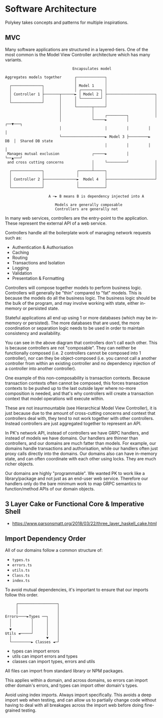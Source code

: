 # Software Architecture

Polykey takes concepts and patterns for multiple inspirations.

## MVC

Many software applications are structured in a layered-tiers. One of the most common is the Model View Controller architecture which has many variants.

```
                               Encapsulates model

Aggregates models together      ┌─────────────┐
                                │             │
  ┌──────────────┐              │ Model 1     │
  │              │              │ ┌─────────┐ │
  │ Controller 1 ├───────┬──────► │ Model 2 │ ├──────────────────────┐
  │              │       │      │ └─────────┘ │                      │
  └──────────────┘       │      │             │                      │
                         │      └───────┬─────┘                      │
                         │              │                            │
                         │              │     ┌─────────┐            │
                         │              └─────►         │         ┌──▼───┐
                         │                    │         │         │      │
                         └────────────────────► Model 3 ├─────────►  DB  │  Shared DB state
                                              │         │         │      │
 Manages mutual exclusion               ┌─────►         │         └──▲───┘
 and cross cutting concerns             │     └─────────┘            │
                                        │                            │
  ┌──────────────┐               ┌──────┴─────┐                      │
  │              │               │            │                      │
  │ Controller 2 ├───────────────►  Model 4   ├──────────────────────┘
  │              │               │            │
  └──────────────┘               └────────────┘

                    A ─► B means B is dependency injected into A

                       Models are generally composable
                       Controllers are generally not
```

In many web services, controllers are the entry-point to the application. These represent the external API of a web service.

Controllers handle all the boilerplate work of managing network requests such as:

* Authentication & Authorisation
* Caching
* Routing
* Transactions and Isolation
* Logging
* Validation
* Presentation & Formatting

Controllers will compose together models to perform business logic. Controllers will generally be "thin" compared to "fat" models. This is because the models do all the business logic. The business logic should be the bulk of the program, and may involve working with state, either in-memory or persisted state.

Stateful applications all end up using 1 or more databases (which may be in-memory or persisted). The more databases that are used, the more coordination or separation logic needs to be used in order to maintain consistency and availability.

You can see in the above diagram that controllers don't call each other. This is because controllers are not "composable". They can neither be functionally composed (i.e. 2 controllers cannot be composed into 1 controller), nor can they be object-composed (i.e. you cannot call a another controller from within an existing controller and no dependency injection of a controller into another controller).

One example of this non-composability is transaction contexts. Because transaction contexts often cannot be composed, this forces transaction contexts to be pushed up to the last outside layer where no-more composition is needed, and that's why controllers will create a transaction context that model operations will execute within.

These are not insurmountable (see Hierarchical Model View Controller), it is just because due to the amount of cross-cutting concerns and context that controllers deal with, they tend to not work together with other controllers. Instead controllers are just aggregated together to represent an API.

In PK's network API, instead of controllers we have GRPC handlers, and instead of models we have domains. Our handlers are thinner than controllers, and our domains are much fatter than models. For example, our domains handle transactions and authorisation, while our handlers often just proxy calls directly into the domains. Our domains also can have in-memory state, and can often coordinate with each other using locks. They are much richer objects.

Our domains are highly "programmable". We wanted PK to work like a library/package and not just as an end-user web service. Therefore our handlers only do the bare minimum work to map GRPC semantics to function/method APIs of our domain objects.

## 3 Layer Cake or Functional Core & Imperative Shell

* https://www.parsonsmatt.org/2018/03/22/three_layer_haskell_cake.html

## Import Dependency Order

All of our domains follow a common structure of:

* `types.ts`
* `errors.ts`
* `utils.ts`
* `Class.ts`
* `index.ts`

To avoid mutual dependencies, it's important to ensure that our imports follow this order.

```
     ┌──────────────────┐
     │                  │
     │                  │
Errors────►Types ──┐    │
  │         │      │    │
  │         │      │    │
  ▼         │      │    │
Utils ◄─────┘      │    │
  │                ▼    │
  └─────────► Classes ◄─┘
```

* types can import errors
* utils can import errors and types
* classes can import types, errors and utils

All files can import from standard library or NPM packages.

This applies within a domain, and across domains, so errors can import other domain's errors, and types can import other domain's types.

Avoid using index imports. Always import specifically. This avoids a deep import web when testing, and can allow us to partially change code without having to deal with all breakages across the import web before doing fine-grained testing.
